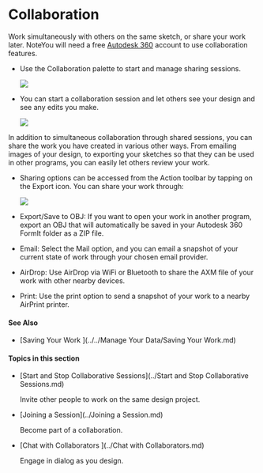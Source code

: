 # Collaboration

Work simultaneously with others on the same sketch, or share your work later.
NoteYou will need a free [Autodesk 360](https://360.autodesk.com) account to use collaboration features.
* Use the Collaboration palette to start and manage sharing sessions. 
    
    ![](Images/GUID-35692CAF-5EBD-4707-BB16-85EC8964857B-low.png)
* You can start a collaboration session and let others see your design and see any edits you make. 
    
    ![](Images/GUID-854D2503-24C9-4F16-ABBC-8732EC90570A-low.png)

In addition to simultaneous collaboration through shared sessions, you can share the work you have created in various other ways. From emailing images of your design, to exporting your sketches so that they can be used in other programs, you can easily let others review your work. 
* Sharing options can be accessed from the Action toolbar by tapping on the Export icon. You can share your work through: 
    
    ![](Images/GUID-FF9BE849-5942-402D-BAE4-E41937132925-low.png)


* Export/Save to OBJ: If you want to open your work in another program, export an OBJ that will automatically be saved in your Autodesk 360 FormIt folder as a ZIP file.
* Email: Select the Mail option, and you can email a snapshot of your current state of work through your chosen email provider.
* AirDrop: Use AirDrop via WiFi or Bluetooth to share the AXM file of your work with other nearby devices.
* Print: Use the print option to send a snapshot of your work to a nearby AirPrint printer.

#### See Also

* [Saving Your Work ](../../Manage Your Data/Saving Your Work.md)

  

#### Topics in this section

* [Start and Stop Collaborative Sessions](../Start and Stop Collaborative Sessions.md)
    
    Invite other people to work on the same design project.
* [Joining a Session](../Joining a Session.md)
    
    Become part of a collaboration.
* [Chat with Collaborators ](../Chat with Collaborators.md)
    
    Engage in dialog as you design.

